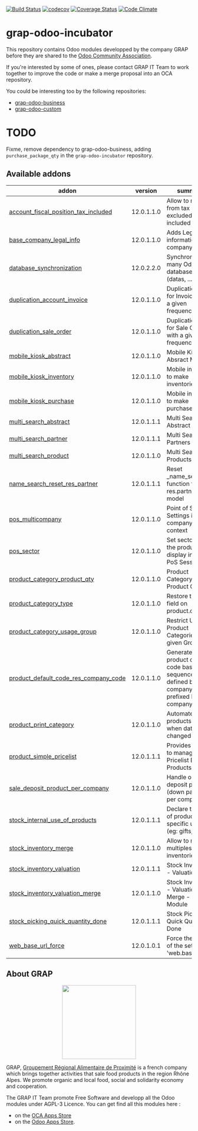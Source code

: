 [![Build Status](https://travis-ci.org/grap/grap-odoo-incubator.svg?branch=12.0)](https://travis-ci.org/grap/grap-odoo-incubator?branch=12.0)
[![codecov](https://codecov.io/gh/grap/grap-odoo-incubator/branch/12.0/graph/badge.svg)](https://codecov.io/gh/grap/grap-odoo-incubator)
[![Coverage Status](https://coveralls.io/repos/github/grap/grap-odoo-incubator/badge.svg?branch=12.0)](https://coveralls.io/github/grap/grap-odoo-incubator?branch=12.0)
[![Code Climate](https://codeclimate.com/github/grap/grap-odoo-incubator/badges/gpa.svg)](https://codeclimate.com/github/grap/grap-odoo-incubator)


# grap-odoo-incubator

This repository contains Odoo modules developped by the company GRAP before
they are shared to the
[Odoo Community Association](https://odoo-community.org/).

If you're interested by some of ones, please contact GRAP IT Team to work
together to improve the code or make a merge proposal into an OCA repository.

You could be interesting too by the following repositories:

* [grap-odoo-business](https://github.com/grap/grap-odoo-business)
* [grap-odoo-custom](https://github.com/grap/grap-odoo-custom)

# TODO

Fixme, remove dependency to grap-odoo-business, adding ``purchase_package_qty`` in the ``grap-odoo-incubator`` repository.

[//]: # (addons)

Available addons
----------------
addon | version | summary
--- | --- | ---
[account_fiscal_position_tax_included](account_fiscal_position_tax_included/) | 12.0.1.1.0 | Allow to map from tax excluded to tax included
[base_company_legal_info](base_company_legal_info/) | 12.0.1.1.0 | Adds Legal informations on company model
[database_synchronization](database_synchronization/) | 12.0.2.2.0 | Synchronize many Odoo databases (datas, ...)
[duplication_account_invoice](duplication_account_invoice/) | 12.0.1.1.0 | Duplication Tools for Invoices with a given frequency
[duplication_sale_order](duplication_sale_order/) | 12.0.1.1.0 | Duplication Tools for Sale Orders with a given frequency
[mobile_kiosk_abstract](mobile_kiosk_abstract/) | 12.0.1.1.0 | Mobile Kiosk Absract Module
[mobile_kiosk_inventory](mobile_kiosk_inventory/) | 12.0.1.1.0 | Mobile interface to make inventories
[mobile_kiosk_purchase](mobile_kiosk_purchase/) | 12.0.1.1.0 | Mobile interface to make purchases
[multi_search_abstract](multi_search_abstract/) | 12.0.1.1.1 | Multi Search - Abstract
[multi_search_partner](multi_search_partner/) | 12.0.1.1.1 | Multi Search - Partners
[multi_search_product](multi_search_product/) | 12.0.1.1.0 | Multi Search - Products
[name_search_reset_res_partner](name_search_reset_res_partner/) | 12.0.1.1.1 | Reset _name_search function for res.partner model
[pos_multicompany](pos_multicompany/) | 12.0.1.1.0 | Point of Sale Settings in Multi company context
[pos_sector](pos_sector/) | 12.0.1.1.0 | Set sectors to the products and display in given PoS Sessions
[product_category_product_qty](product_category_product_qty/) | 12.0.1.1.0 | Product Category - Product Quantity
[product_category_type](product_category_type/) | 12.0.1.1.0 | Restore type field on product.category
[product_category_usage_group](product_category_usage_group/) | 12.0.1.1.0 | Restrict Usage of Product Categories to a given Group
[product_default_code_res_company_code](product_default_code_res_company_code/) | 12.0.1.1.0 | Generate product default code based on sequence defined by company, prefixed by company code
[product_print_category](product_print_category/) | 12.0.1.1.0 | Automate products print, when data has changed
[product_simple_pricelist](product_simple_pricelist/) | 12.0.1.1.1 | Provides Wizard to manage easily Pricelist By Products
[sale_deposit_product_per_company](sale_deposit_product_per_company/) | 12.0.1.1.0 | Handle one deposit product (down payment) per company
[stock_internal_use_of_products](stock_internal_use_of_products/) | 12.0.1.1.1 | Declare the use of products for specific uses (eg: gifts,...)
[stock_inventory_merge](stock_inventory_merge/) | 12.0.1.1.0 | Allow to merge multiples partial inventories
[stock_inventory_valuation](stock_inventory_valuation/) | 12.0.1.1.1 | Stock Inventory - Valuation
[stock_inventory_valuation_merge](stock_inventory_valuation_merge/) | 12.0.1.1.0 | Stock Inventory - Valuation - Merge - Glue Module
[stock_picking_quick_quantity_done](stock_picking_quick_quantity_done/) | 12.0.1.1.1 | Stock Picking Quick Quantity Done
[web_base_url_force](web_base_url_force/) | 12.0.1.0.1 | Force the value of the setting 'web.base.url'

[//]: # (end addons)

## About GRAP

<p align="center">
   <img src="http://www.grap.coop/wp-content/uploads/2016/11/GRAP.png" width="200"/>
</p>

GRAP, [Groupement Régional Alimentaire de Proximité](http://www.grap.coop) is a
french company which brings together activities that sale food products in the
region Rhône Alpes. We promote organic and local food, social and solidarity
economy and cooperation.

The GRAP IT Team promote Free Software and developp all the Odoo modules under
AGPL-3 Licence. You can get find all this modules here :
* on the [OCA Apps Store](https://odoo-community.org/shop?&search=GRAP)
* on the [Odoo Apps Store](https://www.odoo.com/apps/modules/browse?author=GRAP).
